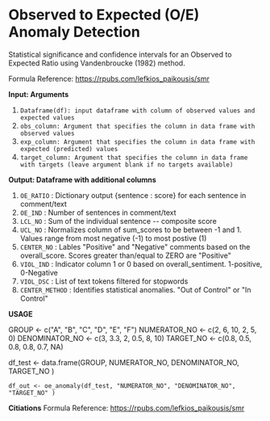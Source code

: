 # Observed to Expected (O/E) Anomaly Detection
Statistical significance and confidence intervals for an Observed to Expected Ratio using Vandenbroucke (1982) method.

Formula Reference: https://rpubs.com/lefkios_paikousis/smr


**Input: Arguments**

1. ```Dataframe(df): input dataframe with column of observed values and expected values```
2. ```obs_column: Argument that specifies the column in data frame with observed values```
3. ```exp_column: Argument that specifies the column in data frame with expected (predicted) values```
4. ```target_column: Argument that specifies the column in data frame with targets (leave argument blank if no targets available)```


**Output: Dataframe with additional columns**

1. ```OE_RATIO``` : Dictionary output {sentence : score} for each sentence in comment/text
2. ```OE_IND``` : Number of sentences in comment/text
3. ```LCL_NO``` : Sum of the individual sentence -- composite score
4. ```UCL_NO``` : Normalizes column of sum_scores to be between -1 and 1. Values range from most negative (-1) to most postive (1)
5. ```CENTER_NO``` : Lables "Positive" and "Negative" comments based on the overall_score. Scores greater than/equal to ZERO are "Positive" 
6. ```VIOL_IND``` : Indicator column 1 or 0 based on overall_sentiment. 1-positive, 0-Negative
7. ```VIOL_DSC``` : List of text tokens filtered for stopwords
8. ```CENTER_METHOD``` : Identifies statistical anomalies. "Out of Control" or "In Control"

**USAGE**

GROUP <- c("A", "B", "C", "D", "E", "F")
NUMERATOR_NO <- c(2, 6, 10, 2, 5, 0)
DENOMINATOR_NO <- c(3, 3.3, 2, 0.5, 8, 10)
TARGET_NO <- c(0.8, 0.5, 0.8, 0.8, 0.7, NA)
 
df_test <- data.frame(GROUP, NUMERATOR_NO, DENOMINATOR_NO, TARGET_NO )

  ```df_out <- oe_anomaly(df_test, "NUMERATOR_NO", "DENOMINATOR_NO", "TARGET_NO" )```




**Citiations**
Formula Reference: https://rpubs.com/lefkios_paikousis/smr

